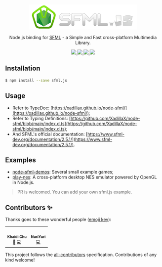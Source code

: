 <p align="center">
  <img src="https://github.com/XadillaX/node-sfml/blob/main/assets/sfml.js.png?raw=true" />
</p>

<p align="center">
Node.js binding for <a href="https://www.sfml-dev.org/">SFML</a> - a Simple and Fast cross-platform Multimedia Library.
</p>

<p align="center">
<a href="https://www.npmjs.org/package/sfml.js">
  <img src="http://img.shields.io/npm/v/sfml.js.svg?style=for-the-badge&colorA=FF7800&colorB=CC5600&label=NPM" />
</a>
<a href="https://www.npmjs.org/package/sfml.js">
  <img src="http://img.shields.io/npm/dm/sfml.js.svg?style=for-the-badge&colorA=5DDB61&colorB=4BC74F&label=DOWNLOADS" />
</a>
<!-- [![License](https://img.shields.io/npm/l/sfml.js.svg?style=flat)](https://www.npmjs.org/package/sfml.js) -->
<!-- ALL-CONTRIBUTORS-BADGE:START - Do not remove or modify this section -->
<a href="#contributors-"><img src="https://img.shields.io/badge/2-ALL%20CONTRIBUTORS?style=for-the-badge&colorA=FF69b4&colorB=cc47a4&label=ALL%20CONTRIBUTORS" />
<!-- ALL-CONTRIBUTORS-BADGE:END -->
<a href="https://github.com/XadillaX/node-sfml">
  <img src="https://img.shields.io/github/stars/XadillaX/node-sfml.svg?style=for-the-badge&colorA=FBBD30&colorB=F2AA08&label=STAR" />
</a>
</p>

## Installation

```bash
$ npm install --save sfml.js
```

## Usage

- Refer to TypeDoc: [https://xadillax.github.io/node-sfml/](https://xadillax.github.io/node-sfml/);
- Refer to Typing Definitions: [https://github.com/XadillaX/node-sfml/blob/main/index.d.ts](https://github.com/XadillaX/node-sfml/blob/main/index.d.ts);
- And SFML's official documentation: [https://www.sfml-dev.org/documentation/2.5.1/](https://www.sfml-dev.org/documentation/2.5.1/).

## Examples

+ [node-sfml-demos](https://github.com/XadillaX/node-sfml-demos): Several small example games;
+ [play-nes](https://github.com/XadillaX/play-nes): A cross-platform desktop NES emulator powered by OpenGL in Node.js.

> PR is welcomed. You can add your own sfml.js example.

## Contributors ✨

Thanks goes to these wonderful people ([emoji key](https://allcontributors.org/docs/en/emoji-key)):

<!-- ALL-CONTRIBUTORS-LIST:START - Do not remove or modify this section -->
<!-- prettier-ignore-start -->
<!-- markdownlint-disable -->
<table>
  <tr>
    <td align="center"><a href="https://xcoder.in/"><img src="https://avatars.githubusercontent.com/u/2842176?v=4?s=100" width="100px;" alt=""/><br /><sub><b>Khaidi Chu</b></sub></a><br /><a href="#maintenance-XadillaX" title="Maintenance">🚧</a> <a href="https://github.com/XadillaX/node-sfml/commits?author=XadillaX" title="Code">💻</a></td>
    <td align="center"><a href="https://pokemonworkshop.com/forum"><img src="https://avatars.githubusercontent.com/u/7335788?v=4?s=100" width="100px;" alt=""/><br /><sub><b>NuriYuri</b></sub></a><br /><a href="https://github.com/XadillaX/node-sfml/commits?author=NuriYuri" title="Code">💻</a></td>
  </tr>
</table>

<!-- markdownlint-restore -->
<!-- prettier-ignore-end -->

<!-- ALL-CONTRIBUTORS-LIST:END -->

This project follows the [all-contributors](https://github.com/all-contributors/all-contributors) specification. Contributions of any kind welcome!
